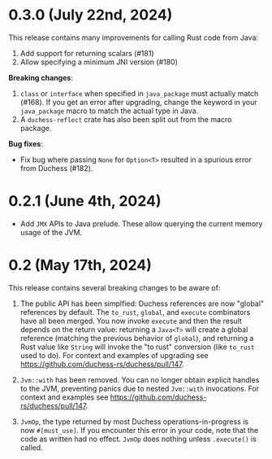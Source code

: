 # 0.3.0 (July 22nd, 2024)
This release contains many improvements for calling Rust code from Java:
1. Add support for returning scalars (#181)
2. Allow specifying a minimum JNI version (#180)

**Breaking changes**:
1. `class` or `interface` when specified in `java_package` must actually match (#168). If you get an error after upgrading, change the keyword in your `java_package` macro to match the actual type in Java.
2. A `duchess-reflect` crate has also been split out from the macro package.

**Bug fixes**:
* Fix bug where passing `None` for `Option<T>` resulted in a spurious error from Duchess (#182).

# 0.2.1 (June 4th, 2024)
* Add `JMX` APIs to Java prelude. These allow querying the current memory usage of the JVM.

# 0.2 (May 17th, 2024)
This release contains several breaking changes to be aware of:
1. The public API has been simplfied: Duchess references are now "global" references by default. The `to_rust`, `global`, and `execute` combinators have all been merged. You now invoke `execute` and then the result depends on the return value: returning a `Java<T>` will create a global reference (matching the previous behavior of `global`), and returning a Rust value like `String` will invoke the "to rust" conversion (like `to_rust` used to do). For context and examples of upgrading see https://github.com/duchess-rs/duchess/pull/147.

2. `Jvm::with` has been removed. You can no longer obtain explicit handles to the JVM, preventing panics due to nested `Jvm::with` invocations. For context and examples see https://github.com/duchess-rs/duchess/pull/147.

3. `JvmOp`, the type returned by most Duchess operations-in-progress is now `#[must_use]`. If you encounter this error in your code, note that the code as written had no effect. `JvmOp` does nothing unless `.execute()` is called.
